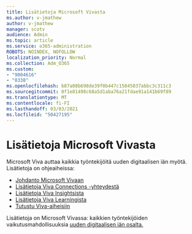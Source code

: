 ```yaml
---
title: Lisätietoja Microsoft Vivasta
ms.author: v-jmathew
author: v-jmathew
manager: scotv
audience: Admin
ms.topic: article
ms.service: o365-administration
ROBOTS: NOINDEX, NOFOLLOW
localization_priority: Normal
ms.collection: Adm_O365
ms.custom:
- "9004616"
- "8338"
ms.openlocfilehash: b87a08b698de39f0b447c15845037abbc3c311c3
ms.sourcegitcommit: 0f1e81498c68a5d1aba76a21fdae91a141b69f89
ms.translationtype: MT
ms.contentlocale: fi-FI
ms.lasthandoff: 03/03/2021
ms.locfileid: "50427195"
---
```

# <a name="learn-about-microsoft-viva"></a>Lisätietoja Microsoft Vivasta

Microsoft Viva auttaa kaikkia työntekijöitä uuden digitaalisen iän myötä. Lisätietoja on ohjeaiheissa:

- [Johdanto Microsoft Vivaan](https://www.microsoft.com/microsoft-viva/overview)
- [Lisätietoja Viva Connections -yhteydestä](https://aka.ms/VivaConnectionsBlog/)
- [Lisätietoja Viva Insightsista](https://aka.ms/VivaInsightsBlog)
- [Lisätietoja Viva Learningista](https://aka.ms/VivaLearningBlog)
- [Tutustu Viva-aiheisiin](https://aka.ms/viva/topics/blog)

Lisätietoja on Microsoft Vivassa: kaikkien työntekijöiden vaikutusmahdollisuuksia [uuden digitaalisen iän osalta.](https://www.microsoft.com/microsoft-365/blog/2021/02/04/microsoft-viva-empowering-every-employee-for-the-new-digital-age/)
